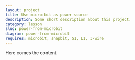 ```yaml
---
layout: project
title: Use micro:bit as power source
description: Some short description about this project.
category: lesson
slug: power-from-microbit
diagram: power-from-microbit
requires: microbit, snapbit, S1, L1, 3-wire
---
```


Here comes the content.